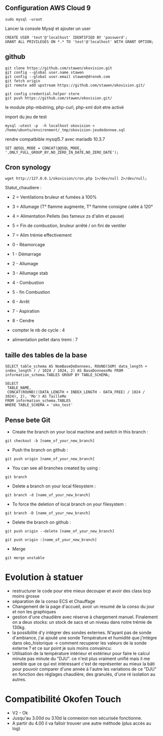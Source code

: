 ## Configuration AWS Cloud 9

```
sudo mysql -uroot
```
Lancer la console Mysql et ajouter un user 
```
CREATE USER 'test'@'localhost' IDENTIFIED BY 'password';
GRANT ALL PRIVILEGES ON *.* TO 'test'@'localhost' WITH GRANT OPTION;
```


## github
```
git clone https://github.com/stawen/okovision.git
git config --global user.name stawen
git config --global user.email stawen@dronek.com
git fetch origin
git remote add upstream https://github.com/stawen/okovision.git/
```
```
git config credential.helper store
git push https://github.com/stawen/okovision.git/
```


le module php-mbstring, php-curl, php-xml doit etre activé 

import du jeu de test
```
mysql -utest -p  -h localhost okovision < /home/ubuntu/environment/_tmp/okovision-jeudedonnee.sql
```
rendre compatbible mysql5.7 avec mariadb 10.3.7 
```
SET @@SQL_MODE = CONCAT(@@SQL_MODE, ',ONLY_FULL_GROUP_BY,NO_ZERO_IN_DATE,NO_ZERO_DATE');
```


## Cron synology
```
wget http://127.0.0.1/okovision/cron.php 1>/dev/null 2>/dev/null;
```


Statut_chaudiere : 
* 2 = Ventilations bruleur et fumées à 100%
* 3 = Allumage (T° flamme augmente, T° flamme consigne calée à 120°
* 4 = Alimentation Pellets (les fameux zs d'alim et pause)
* 5 = Fin de combustion, bruleur arrêté / on fini de ventiler
* 7 = Alim trémie effectivement


* 0 - Réamorcage
* 1 - Démarrage
* 2 - Allumage
* 3 - Allumage stab
* 4 - Combustion
* 5 - fin Combustion
* 6 - Arrêt
* 7 - Aspiration
* 8 - Cendre

* compter le nb de cycle : 4
* alimentation pellet dans tremi : 7





## taille des tables de la base
```
SELECT table_schema AS NomBaseDeDonnees, ROUND(SUM( data_length + index_length ) / 1024 / 1024, 2) AS BaseDonneesMo FROM information_schema.TABLES GROUP BY TABLE_SCHEMA;
```
```
SELECT 
 TABLE_NAME,
 CONCAT(ROUND(((DATA_LENGTH + INDEX_LENGTH - DATA_FREE) / 1024 / 1024), 2), 'Mo') AS TailleMo 
FROM information_schema.TABLES 
WHERE TABLE_SCHEMA = 'oko_test'
```



## Pense bete Git

* Create the branch on your local machine and switch in this branch :
```
git checkout -b [name_of_your_new_branch]
```
* Push the branch on github :
```
git push origin [name_of_your_new_branch]
```
* You can see all branches created by using :
```
git branch
```

* Delete a branch on your local filesystem :
```
git branch -d [name_of_your_new_branch]
```

* To force the deletion of local branch on your filesystem :
```
git branch -D [name_of_your_new_branch]
```

* Delete the branch on github :
```
git push origin --delete [name_of_your_new_branch]
```

```
git push origin :[name_of_your_new_branch]
```

* Merge
```
git merge unstable
```	

# Evolution à statuer

- restructurer le code pour etre mieux decouper et avoir des class bcp moins grosse
- séparation de la conso ECS et Chauffage
- Changement de la page d'accueil, avoir un resumé de la conso du jour et non les graphiques
- gestion d'une chaudière avec réserve à chargement manuel. Finalement on a deux stocks: un stock de sacs et un niveau dans notre trémie de 130kg.
- la possibilité d'y intégrer des sondes externes. N'ayant pas de sonde d'ambiance, j'ai ajouté une sonde Température et humidité que j’intègre dans oko_historique -> comment recuperer les valeurs de la sonde externe ?
et ce sur point je suis moins convaincu:
- Utilisation de la température intérieur et extérieur pour faire le calcul minute pas minute du "DJU". ce n'est plus vraiment unifié mais il me semble que ce qui est intéressant c'est de représenter au mieux la bâti pour pouvoir comparer d'une année à l'autre les variations de ce "DJU" en fonction des réglages chaudière, des granulés, d'une ré isolation au autres.

# Compatibilité Okofen Touch

- V2 - Ok
- Jusqu'au 3.00d ou 3.10d la connexion non sécurisée fonctionne.
- A partir du 4.00 il va falloir trouver une autre méthode (plus accès au log)
